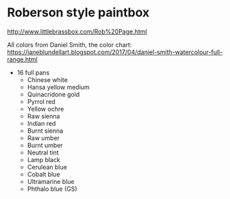 # Roberson style paintbox

<http://www.littlebrassbox.com/Rob%20Page.html>

All colors from Daniel Smith, the color chart:
<https://janeblundellart.blogspot.com/2017/04/daniel-smith-watercolour-full-range.html>

* 16 full pans
  * Chinese white
  * Hansa yellow medium
  * Quinacridone gold
  * Pyrrol red
  * Yellow ochre
  * Raw sienna
  * Indian red
  * Burnt sienna
  * Raw umber
  * Burnt umber
  * Neutral tint
  * Lamp black
  * Cerulean blue
  * Cobalt blue
  * Ultramarine blue
  * Phthalo blue (GS)

